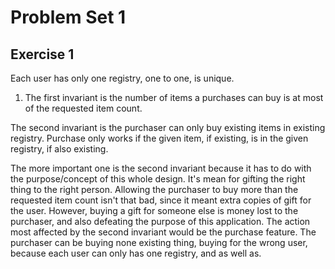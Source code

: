 # Problem Set 1

## Exercise 1

Each user has only one registry, one to one, is unique.

1. The first invariant is the number of items a purchases can buy is at most of the requested item count.

The second invariant is the purchaser can only buy existing items in existing registry. Purchase only works if the given item, if existing, is in the given registry, if also existing.

The more important one is the second invariant because it has to do with the purpose/concept of this whole design. It's mean for gifting the right thing to the right person. Allowing the purchaser to buy more than the requested item count isn't that bad, since it meant extra copies of gift for the user. However, buying a gift for someone else is money lost to the purchaser, and also defeating the purpose of this application. The action most affected by the second invariant would be the purchase feature. The purchaser can be buying none existing thing, buying for the wrong user, because each user can only has one registry, and as well as.

